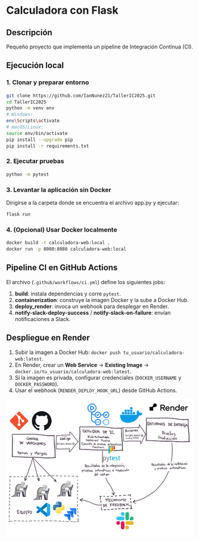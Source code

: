 # Calculadora con Flask

## Descripción
Pequeño proyecto que implementa un pipeline de Integración Continua (CI).

## Ejecución local

### 1. Clonar y preparar entorno
```bash
git clone https://github.com/IanNunez21/TallerIC2025.git
cd TallerIC2025
python -m venv env
# Windows:
env\Scripts\activate
# macOS/Linux:
source env/bin/activate
pip install --upgrade pip
pip install -r requirements.txt
```

### 2. Ejecutar pruebas
```bash
python -m pytest
```

### 3. Levantar la aplicación sin Docker
Dirigirse a la carpeta donde se encuentra el archivo app.py y ejecutar:
```bash
flask run
```

### 4. (Opcional) Usar Docker localmente
```bash
docker build -t calculadora-web:local .
docker run -p 8080:8080 calculadora-web:local
``` 

## Pipeline CI en GitHub Actions
El archivo (`.github/workflows/ci.yml`) define los siguientes jobs:

1. **build**: instala dependencias y corre `pytest`.
2. **containerization**: construye la imagen Docker y la sube a Docker Hub.
3. **deploy_render**: invoca un webhook para desplegar en Render.
4. **notify-slack-deploy-success** / **notify-slack-on-failure**: envían notificaciones a Slack.

## Despliegue en Render
1. Subir la imagen a Docker Hub: `docker push tu_usuario/calculadora-web:latest`.
2. En Render, crear un **Web Service** → **Existing Image** → `docker.io/tu_usuario/calculadora-web:latest`.
3. Si la imagen es privada, configurar credenciales (`DOCKER_USERNAME` y `DOCKER_PASSWORD`).
4. Usar el webhook (`RENDER_DEPLOY_HOOK_URL`) desde GitHub Actions.


![Diagrama de Componentes de CI](docs/imagen_entorno.png)